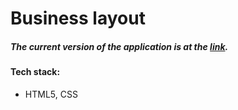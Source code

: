 # Business layout

##### The current version of the application is at the [link](https://nimbleninja.github.io/business/).

#### Tech stack:
- HTML5, CSS
